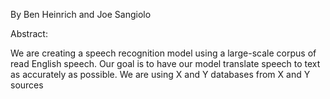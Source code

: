 By Ben Heinrich and Joe Sangiolo

Abstract:

We are creating a speech recognition model using a large-scale corpus of read English speech. Our goal is to have our model translate speech to text as accurately as possible. We are using X and Y databases from X and Y sources
